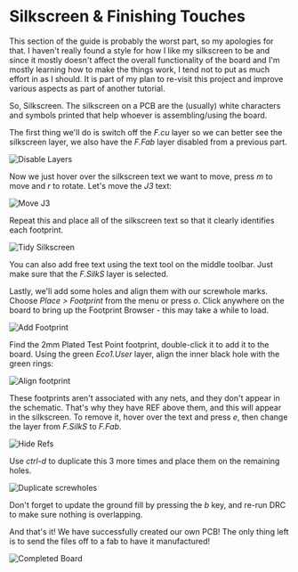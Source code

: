 # Silkscreen & Finishing Touches

This section of the guide is probably the worst part, so my apologies for that. I haven't really found a style for how I like my silkscreen to be and since it mostly doesn't affect the overall functionality of the board and I'm mostly learning how to make the things work, I tend not to put as much effort in as I should. It is part of my plan to re-visit this project and improve various aspects as part of another tutorial.

So, Silkscreen. The silkscreen on a PCB are the (usually) white characters and symbols printed that help whoever is assembling/using the board.

The first thing we'll do is switch off the *F.cu* layer so we can better see the silkscreen layer, we also have the *F.Fab* layer disabled from a previous part.

![Disable Layers][112]

Now we just hover over the silkscreen text we want to move, press *m* to move and *r* to rotate. Let's move the *J3* text:

![Move J3][113]

Repeat this and place all of the silkscreen text so that it clearly identifies each footprint.

![Tidy Silkscreen][114]

You can also add free text using the text tool on the middle toolbar. Just make sure that the *F.SilkS* layer is selected.

Lastly, we'll add some holes and align them with our screwhole marks. Choose *Place > Footprint* from the menu or press *o*. Click anywhere on the board to bring up the Footprint Browser - this may take a while to load.

![Add Footprint][115]

Find the 2mm Plated Test Point footprint, double-click it to add it to the board. Using the green *Eco1.User* layer, align the inner black hole with the green rings:

![Align footprint][116]

These footprints aren't associated with any nets, and they don't appear in the schematic. That's why they have REF above them, and this will appear in the silkscreen. To remove it, hover over the text and press *e*, then change the layer from *F.SilkS* to *F.Fab*.

![Hide Refs][118]

Use *ctrl-d* to duplicate this 3 more times and place them on the remaining holes.

![Duplicate screwholes][117]

Don't forget to update the ground fill by pressing the *b* key, and re-run DRC to make sure nothing is overlapping.

And that's it! We have successfully created our own PCB! The only thing left is to send the files off to a fab to have it manufactured!

![Completed Board][119]

[112]: screenshots/112-switch-off-layers.png
[113]: screenshots/113-move-J3.png
[114]: screenshots/114-tidy-silkscreen.png
[115]: screenshots/115-add-screwhole.png
[116]: screenshots/116-align-screwhole.png
[117]: screenshots/117-duplicate-screwholes.png
[118]: screenshots/118-hide-refs.png
[119]: screenshots/119-completed-board.png
[120]: screenshots/120-check-DRC.png
